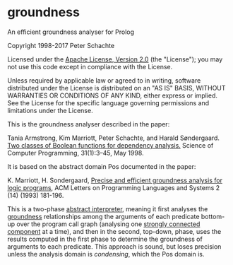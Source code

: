 # groundness
An efficient groundness analyser for Prolog

Copyright 1998-2017 Peter Schachte

Licensed under the
[Apache License, Version 2.0](http://www.apache.org/licenses/LICENSE-2.0)
(the "License"); you may not use this code except in compliance with
the License.

Unless required by applicable law or agreed to in writing, software
distributed under the License is distributed on an "AS IS" BASIS,
WITHOUT WARRANTIES OR CONDITIONS OF ANY KIND, either express or implied.
See the License for the specific language governing permissions and
limitations under the License.

This is the groundness analyser described in the paper:

Tania Armstrong, Kim Marriott, Peter Schachte, and Harald Søndergaard. [Two classes of Boolean functions for dependency analysis.](http://people.eng.unimelb.edu.au/schachte/papers/scp98.pdf) Science of Computer Programming, 31(1):3–45, May 1998.

It is based on the abstract domain Pos documented in the paper:

K. Marriott, H. Sondergaard, [Precise and efficient groundness analysis for logic programs](http://people.eng.unimelb.edu.au/harald/papers/loplas93.pdf), ACM Letters on Programming Languages and Systems 2 (14) (1993) 181-196.

This is a two-phase [abstract
interpreter](https://en.wikipedia.org/wiki/Abstract_interpretation),
meaning it first analyses the
[groundness](https://en.wikipedia.org/wiki/Ground_expression) relationships
among the arguments of each predicate bottom-up over the program call graph
(analysing one [strongly connected
component](https://en.wikipedia.org/wiki/Strongly_connected_component) at a
time), and then in the second, top-down, phase, uses the results computed
in the first phase to determine the groundness of arguments to each
predicate.  This approach is sound, but loses precision unless the analysis
domain is _condensing_, which the Pos domain is.
